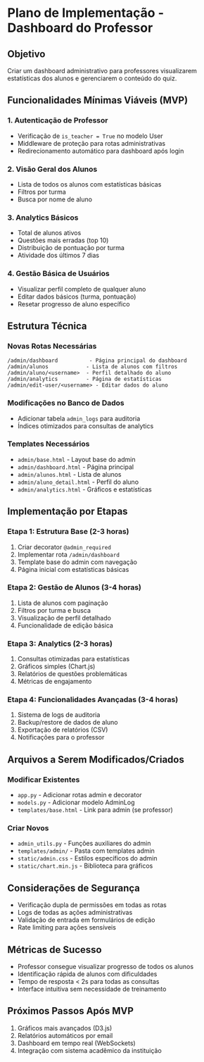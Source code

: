 # Plano de Implementação - Dashboard do Professor

## Objetivo
Criar um dashboard administrativo para professores visualizarem estatísticas dos alunos e gerenciarem o conteúdo do quiz.

## Funcionalidades Mínimas Viáveis (MVP)

### 1. Autenticação de Professor
- Verificação de `is_teacher = True` no modelo User
- Middleware de proteção para rotas administrativas
- Redirecionamento automático para dashboard após login

### 2. Visão Geral dos Alunos
- Lista de todos os alunos com estatísticas básicas
- Filtros por turma
- Busca por nome de aluno

### 3. Analytics Básicos
- Total de alunos ativos
- Questões mais erradas (top 10)
- Distribuição de pontuação por turma
- Atividade dos últimos 7 dias

### 4. Gestão Básica de Usuários
- Visualizar perfil completo de qualquer aluno
- Editar dados básicos (turma, pontuação)
- Resetar progresso de aluno específico

## Estrutura Técnica

### Novas Rotas Necessárias
```
/admin/dashboard          - Página principal do dashboard
/admin/alunos            - Lista de alunos com filtros
/admin/aluno/<username>  - Perfil detalhado do aluno
/admin/analytics         - Página de estatísticas
/admin/edit-user/<username> - Editar dados do aluno
```

### Modificações no Banco de Dados
- Adicionar tabela `admin_logs` para auditoria
- Índices otimizados para consultas de analytics

### Templates Necessários
- `admin/base.html` - Layout base do admin
- `admin/dashboard.html` - Página principal
- `admin/alunos.html` - Lista de alunos
- `admin/aluno_detail.html` - Perfil do aluno
- `admin/analytics.html` - Gráficos e estatísticas

## Implementação por Etapas

### Etapa 1: Estrutura Base (2-3 horas)
1. Criar decorator `@admin_required`
2. Implementar rota `/admin/dashboard`
3. Template base do admin com navegação
4. Página inicial com estatísticas básicas

### Etapa 2: Gestão de Alunos (3-4 horas)
1. Lista de alunos com paginação
2. Filtros por turma e busca
3. Visualização de perfil detalhado
4. Funcionalidade de edição básica

### Etapa 3: Analytics (2-3 horas)
1. Consultas otimizadas para estatísticas
2. Gráficos simples (Chart.js)
3. Relatórios de questões problemáticas
4. Métricas de engajamento

### Etapa 4: Funcionalidades Avançadas (3-4 horas)
1. Sistema de logs de auditoria
2. Backup/restore de dados de aluno
3. Exportação de relatórios (CSV)
4. Notificações para o professor

## Arquivos a Serem Modificados/Criados

### Modificar Existentes
- `app.py` - Adicionar rotas admin e decorator
- `models.py` - Adicionar modelo AdminLog
- `templates/base.html` - Link para admin (se professor)

### Criar Novos
- `admin_utils.py` - Funções auxiliares do admin
- `templates/admin/` - Pasta com templates admin
- `static/admin.css` - Estilos específicos do admin
- `static/chart.min.js` - Biblioteca para gráficos

## Considerações de Segurança
- Verificação dupla de permissões em todas as rotas
- Logs de todas as ações administrativas
- Validação de entrada em formulários de edição
- Rate limiting para ações sensíveis

## Métricas de Sucesso
- Professor consegue visualizar progresso de todos os alunos
- Identificação rápida de alunos com dificuldades
- Tempo de resposta < 2s para todas as consultas
- Interface intuitiva sem necessidade de treinamento

## Próximos Passos Após MVP
1. Gráficos mais avançados (D3.js)
2. Relatórios automáticos por email
3. Dashboard em tempo real (WebSockets)
4. Integração com sistema acadêmico da instituição